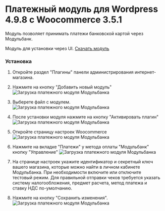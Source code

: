 # Платежный модуль для Wordpress 4.9.8 c Woocommerce 3.5.1

Модуль позволяет принимать платежи банковской картой через Модульбанк.

Модуль для установки через UI. [Скачать модуль](https://github.com/modulbank-pay/modulbank-woocommerce/releases/latest/download/modulbank_woocommerce.zip)

### Установка

1. Откройте раздел "Плагины" панели администрирования интернет-магазина.
2. Нажмите на кнопку "Добавить новый модуль"
![Загрузка платежного модуля Модульбанка](https://modulbank-pay.github.io/screenshots/woocommerce/1.png)
3. Выберете файл с модулем.
![Загрузка платежного модуля Модульбанка](https://modulbank-pay.github.io/screenshots/woocommerce/2.png)
4. После установки модуля нажмите на кнопку "Активировать плагин"
![Загрузка платежного модуля Модульбанка](https://modulbank-pay.github.io/screenshots/woocommerce/3.png)
4. Откройте страницу настроек Woocommerce
![Загрузка платежного модуля Модульбанка](https://modulbank-pay.github.io/screenshots/woocommerce/4.png)

5. Нажмите на вкладке "Платежи" у метода оплаты "Модульбанк" кнопку "Управление"
![Загрузка платежного модуля Модульбанка](https://modulbank-pay.github.io/screenshots/woocommerce/5.png)

5. На странице настроек укажите идентификатор и секретный ключ вашего магазина, которые можно найти в личном кабинете Модульбанка. При необходимости включите или отключите тестовый режим.
Для правильной отправки чеков требуется указать систему налогообложения, предмет расчета, метод платежа и ставку НДС по-умолчанию.
6. Нажмите на кнопку "Сохранить изменения".
![Загрузка платежного модуля Модульбанка](https://modulbank-pay.github.io/screenshots/woocommerce/6.png)
